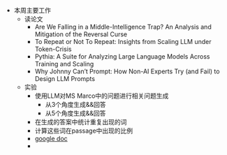 
- 本周主要工作
	- 读论文
		- Are We Falling in a Middle-Intelligence Trap? An Analysis and Mitigation of the Reversal Curse
		- To Repeat or Not To Repeat: Insights from Scaling LLM under Token-Crisis
		- Pythia: A Suite for Analyzing Large Language Models Across Training and Scaling
		- Why Johnny Can’t Prompt: How Non-AI Experts Try (and Fail) to Design LLM Prompts
	- 实验
		- 使用LLM对MS Marco中的问题进行相关问题生成
			- 从3个角度生成&&回答
			- 从5个角度生成&&回答
		- 在生成的答案中统计重复出现的词
		- 计算这些词在passage中出现的比例
		- [google doc](https://docs.google.com/spreadsheets/d/1UdHcoh4dU7Oa7syR5WN13vz4IhYmerFhZdTEZ-kAEvY/edit#gid=324684706)
		- 
